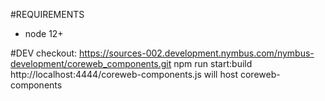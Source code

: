 #REQUIREMENTS
- node 12+

#DEV
checkout: https://sources-002.development.nymbus.com/nymbus-development/coreweb_components.git
npm run start:build
http://localhost:4444/coreweb-components.js will host coreweb-components
